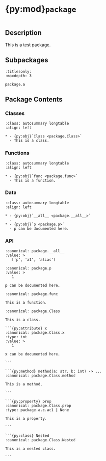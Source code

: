 # {py:mod}`package`

```{py:module} package
```

## Description

This is a test package.

## Subpackages

```{toctree}
:titlesonly:
:maxdepth: 3

package.a
```

## Package Contents

### Classes

```{list-table}
:class: autosummary longtable
:align: left

* - {py:obj}`Class <package.Class>`
  - This is a class.
```

### Functions

```{list-table}
:class: autosummary longtable
:align: left

* - {py:obj}`func <package.func>`
  - This is a function.
```

### Data

```{list-table}
:class: autosummary longtable
:align: left

* - {py:obj}`__all__ <package.__all__>`
  - 
* - {py:obj}`p <package.p>`
  - p can be documented here.
```

### API

```{py:data} __all__
:canonical: package.__all__
:value: >
   ['p', 'a1', 'alias']

```

```{py:data} p
:canonical: package.p
:value: >
   1

p can be documented here.

```

```{py:function} func(a: str, b: int) -> package.a.c.ac1
:canonical: package.func

This is a function.

```

````{py:class} Class
:canonical: package.Class

This is a class.

```{py:attribute} x
:canonical: package.Class.x
:type: int
:value: >
   1

x can be documented here.

```

```{py:method} method(a: str, b: int) -> ...
:canonical: package.Class.method

This is a method.

```

```{py:property} prop
:canonical: package.Class.prop
:type: package.a.c.ac1 | None

This is a property.

```

```{py:class} Nested
:canonical: package.Class.Nested

This is a nested class.

```

````
